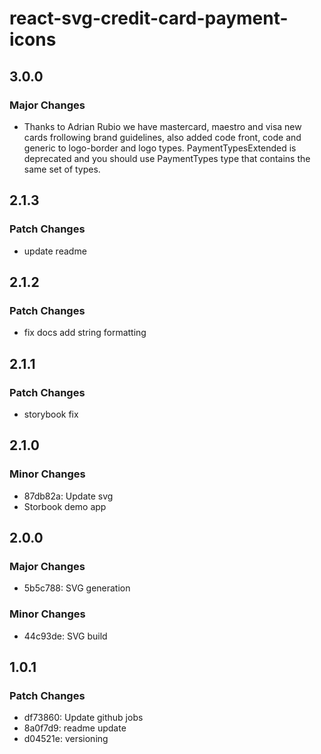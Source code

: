 # react-svg-credit-card-payment-icons

## 3.0.0

### Major Changes

- Thanks to Adrian Rubio we have mastercard, maestro and visa new cards frollowing brand guidelines, also added code front, code and generic to logo-border and logo types. PaymentTypesExtended is deprecated and you should use PaymentTypes type that contains the same set of types.

## 2.1.3

### Patch Changes

- update readme

## 2.1.2

### Patch Changes

- fix docs add string formatting

## 2.1.1

### Patch Changes

- storybook fix

## 2.1.0

### Minor Changes

- 87db82a: Update svg
- Storbook demo app

## 2.0.0

### Major Changes

- 5b5c788: SVG generation

### Minor Changes

- 44c93de: SVG build

## 1.0.1

### Patch Changes

- df73860: Update github jobs
- 8a0f7d9: readme update
- d04521e: versioning

